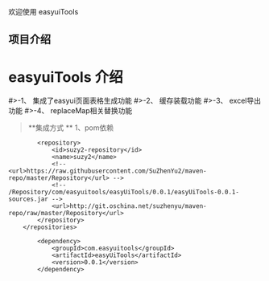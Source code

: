 欢迎使用  easyuiTools


项目介绍
-------------------
# **easyuiTools 介绍**

#>-1、 集成了easyui页面表格生成功能
#>-2、 缓存装载功能
#>-3、 excel导出功能 
#>-4、 replaceMap相关替换功能

> **集成方式   **
>  1、pom依赖<br>
```<repositories>
		<repository>
			<id>suzy2-repository</id>
			<name>suzy2</name>
			<!-- <url>https://raw.githubusercontent.com/SuZhenYu2/maven-repo/master/Repository</url> -->
			<!-- /Repository/com/easyuitools/easyUiTools/0.0.1/easyUiTools-0.0.1-sources.jar -->
 			<url>http://git.oschina.net/suzhenyu/maven-repo/raw/master/Repository</url>
 		</repository>
	</repositories>
	
		<dependency>
			<groupId>com.easyuitools</groupId>
			<artifactId>easyUiTools</artifactId>
			<version>0.0.1</version>
		</dependency>
```
 










